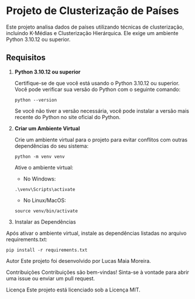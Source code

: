 # Projeto de Clusterização de Países

Este projeto analisa dados de países utilizando técnicas de clusterização, incluindo K-Médias e Clusterização Hierárquica. Ele exige um ambiente Python 3.10.12 ou superior.

## Requisitos

1. **Python 3.10.12 ou superior**

   Certifique-se de que você está usando o Python 3.10.12 ou superior. Você pode verificar sua versão do Python com o seguinte comando:

   ```
   python --version
   ```


    Se você não tiver a versão necessária, você pode instalar a versão mais recente do Python no site oficial do Python.

2. **Criar um Ambiente Virtual**

    Crie um ambiente virtual para o projeto para evitar conflitos com outras dependências do seu sistema:

    ```
    python -m venv venv
    ```
    Ative o ambiente virtual:

    - No Windows:
    ```
    .\venv\Scripts\activate

    ```
    - No Linux/MacOS:
    ```
    source venv/bin/activate

    ```
3. Instalar as Dependências

Após ativar o ambiente virtual, instale as dependências listadas no arquivo requirements.txt:

```
pip install -r requirements.txt
```

Autor
Este projeto foi desenvolvido por Lucas Maia Moreira.

Contribuições
Contribuições são bem-vindas! Sinta-se à vontade para abrir uma issue ou enviar um pull request.

Licença
Este projeto está licenciado sob a Licença MIT.



    


